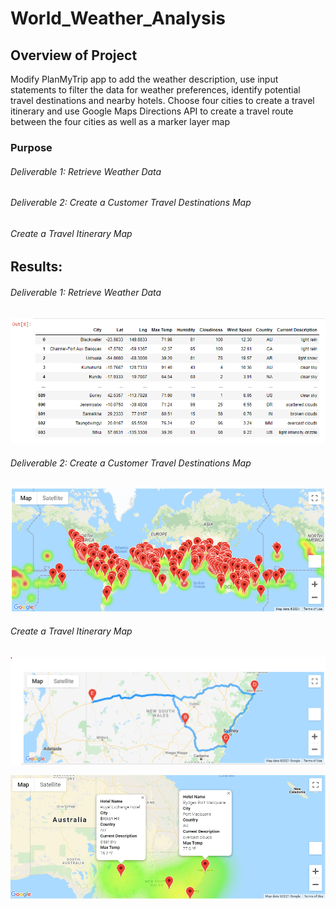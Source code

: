 # World_Weather_Analysis
## Overview of Project
Modify PlanMyTrip app to add the weather description, use input statements to filter the data for weather preferences, identify potential travel destinations and nearby hotels. Choose four cities to create a travel itinerary and use Google Maps Directions API to create a travel route between the four cities as well as a marker layer map
### Purpose
###### Deliverable 1: Retrieve Weather Data
###### Deliverable 2: Create a Customer Travel Destinations Map
###### Create a Travel Itinerary Map

## Results: 
###### Deliverable 1: Retrieve Weather Data
![alt text](https://github.com/vd1310/World_Weather_Analysis/blob/main/All_images/D1/wthr_df.png)

###### Deliverable 2: Create a Customer Travel Destinations Map
![alt text](https://github.com/vd1310/World_Weather_Analysis/blob/main/All_images/D2/WeatherPy_vacation_map.png)

###### Create a Travel Itinerary Map
![alt text](https://github.com/vd1310/World_Weather_Analysis/blob/main/All_images/D3/WeatherPy_travel_map.png)

![alt text](https://github.com/vd1310/World_Weather_Analysis/blob/main/All_images/D3/WeatherPy_travel_map_markers.png)




